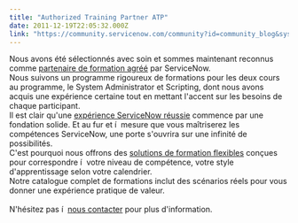 ```yaml
---
title: "Authorized Training Partner ATP"
date: 2011-12-19T22:05:32.000Z
link: "https://community.servicenow.com/community?id=community_blog&sys_id=f6cda2e9dbd0dbc01dcaf3231f961947"
---
```

<p>Nous avons été sélectionnés avec soin et sommes maintenant reconnus comme <a href='http://www.imakumo.fr/'>partenaire de formation agréé</a> par ServiceNow.<br />Nous suivons un programme rigoureux de formations pour les deux cours au programme, le System Administrator et Scripting, dont nous avons acquis une expérience certaine tout en mettant l'accent sur les besoins de chaque participant.<br />Il est clair qu'une <a href='http://www.imakumo.fr/'>expérience ServiceNow réussie</a> commence par une fondation solide. Et au fur et í  mesure que vous maîtriserez les compétences ServiceNow, une porte s'ouvrira sur une infinité de possibilités.<br />C'est pourquoi nous offrons des <a href='http://www.imakumo.fr/'>solutions de formation flexibles</a> conçues pour correspondre í  votre niveau de compétence, votre style d'apprentissage selon votre calendrier.<br />Notre catalogue complet de formations inclut des scénarios réels pour vous donner une expérience pratique de valeur.<br /><br />N'hésitez pas í  <a href='http://www.imakumo.fr/'>nous contacter</a> pour plus d'information.</p>